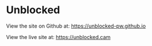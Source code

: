 # Unblocked

View the site on Github at: https://unblocked-pw.github.io

View the live site at: https://unblocked.cam
